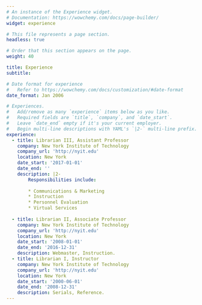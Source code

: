 ```yaml
---
# An instance of the Experience widget.
# Documentation: https://wowchemy.com/docs/page-builder/
widget: experience

# This file represents a page section.
headless: true

# Order that this section appears on the page.
weight: 40

title: Experience
subtitle:

# Date format for experience
#   Refer to https://wowchemy.com/docs/customization/#date-format
date_format: Jan 2006

# Experiences.
#   Add/remove as many `experience` items below as you like.
#   Required fields are `title`, `company`, and `date_start`.
#   Leave `date_end` empty if it's your current employer.
#   Begin multi-line descriptions with YAML's `|2-` multi-line prefix.
experience:
  - title: Librarian III, Assistant Professor
    company: New York Institute of Technology
    company_url: 'http://nyit.edu'
    location: New York
    date_start: '2017-01-01'
    date_end: ''
    description: |2-
        Responsibilities include:
        
        * Communications & Marketing
        * Instruction
        * Personnel Evaluation
        * Virtual Services
        
  - title: Librarian II, Associate Professor
    company: New York Institute of Technology
    company_url: 'http://nyit.edu'
    location: New York
    date_start: '2008-01-01'
    date_end: '2016-12-31'
    description: Webmaster, Instruction.
  - title: Librarian I, Instructor
    company: New York Institute of Technology
    company_url: 'http://nyit.edu'
    location: New York
    date_start: '2000-06-01'
    date_end: '2008-12-31'
    description: Serials, Reference.
---
```

